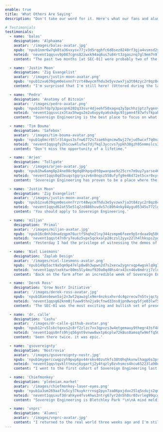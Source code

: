 ```yaml
---
enable: true
title: 'What Others Are Saying'
description: "Don't take our word for it. Here's what our fans and alumni have to say about Sovereign Engineering. Crypographically signed and broadcast on nostr, of course:"

# Testimonials
testimonials:
  - name: 'balas'
    designation: 'Alphaama'
    avatar: '/images/balas-avatar.jpg'
    npub: 'npub1nmr6w7qk0ta36vxysv77jv3d5rqghfc6d8sez8240rf3gja4vsmsd2yha8'
    noteid: 'nevent1qqsvv9p087cgns82zwxk94aq6us7u84rt3zgasznq7gl9em7n9lfqmcpzemhxue69uhhyetvv9ujumn0wd68ytnzv9hxgq3qnmr6w7qk0ta36vxysv77jv3d5rqghfc6d8sez8240rf3gja4vsmsfzhrfg'
    content: "The past two months [at SEC-01] were probably two of the best months of my life and I'm not young anymore. [...] I met so many amazing people during that time and it was incredible to explore the beautiful Madeira island together, sharing wild ideas, helping each other's projects, discussing stuff, learning with each other, making new friendships, shipping the future."

  - name: 'Justin Moon'
    designation: 'Zig Evangelist'
    avatar: '/images/justin-moon-avatar.png'
    npub: 'npub1zxu639qym0esxnn7rzrt48wycmfhdu3e5yvzwx7ja3t84zyc2r8qz8cx2y'
    content: "I'm surprised that I'm still here! (Uttered during the last week of SEC-04, after moving flights twice.)"

  - name: 'Pedro'
    designation: 'Anatomy of Bitcoin'
    avatar: '/images/pedro-avatar.png'
    npub: 'npub13nfdp7p3pacqn6202q33sur4djeehf50xagxq3y3pchhzjptz7yqenvn7c'
    noteid: 'nevent1qqsvczx3tax5hwgu2e2u6vpy4ya6skdgc93jpmn4f87wfsfkpakjq4qpz9mhxue69uhkummnw3ezuamfdejj7q3q3nfdp7p3pacqn6202q33sur4djeehf50xagxq3y3pchhzjptz7yqxpqqqqqqzcsmrea'
    content: "Sovereign Engineering is the best place to focus on what you can do with the tech, but also pushing hard on the philosophical application of the Bitcoin+Lightning+Nostr+AI stack. Madeira island is like a paradise with one of the most advanced bitcoin economies I've ever seen. I highly recommend it, and I hope I can do another one soon."

  - name: 'Tim Bouma'
    designation: 'Safebox'
    avatar: '/images/tim-bouma-avatar.png'
    npub: 'npub1q6mcr8tlr3l4gus3sfnw6772s7zae6hqncmw5wj27ejud5wcxf7q0nx7d5'
    noteid: 'nevent1qqsgfy2hscuw4lufwz7djfkql3yccvs7ypkh30gzh95nmmslcs3ednqpp4mhxue69uhhyetvv9ujuerpd46hxtnfdupzpwa4mkswz4t8j70s2s6q00wzqv7k7zamxrmj2y4fs88aktcfuf68akcsrw'
    content: "Don't miss the opportunity of a lifetime."

  - name: 'Arjen'
    designation: 'Tollgate'
    avatar: '/images/arjen-avatar.jpg'
    npub: 'npub1hw6amg8p24ne08c9gdq8hhpqx0t0pwanpae9z25crn7m9uy7yarse465gr'
    noteid: 'nevent1qqs0qd3xuqstgqryxzv6n8nqsz558ufyfg9e46d72et5cxr0xysaxaqpz3mhxue69uhhyetvv9ujuerpd46hxtnfdupzpwa4mkswz4t8j70s2s6q00wzqv7k7zamxrmj2y4fs88aktcfuf68akcsrw'
    content: 'Sovereign Engineering has proven to be a place where the foundations of the internet are being redefined.'

  - name: 'Justin Moon'
    designation: 'Zig Evangelist'
    avatar: '/images/justin-moon-avatar.png'
    npub: 'npub1zxu639qym0esxnn7rzrt48wycmfhdu3e5yvzwx7ja3t84zyc2r8qz8cx2y'
    noteid: 'nevent1qqsd62at55e5lq2zd886huvdv57c89h4nky84ygu05345u772lgz0ssppamhxue69uhkummnw3ezumt0d5pzqyde4z2qfklnqd88uxyxh2wuf3knwmernggcyuda9mzk02yfs5xwyck7k0'
    content: 'You should apply to Sovereign Engineering.'

  - name: 'miljan'
    designation: 'Primal'
    avatar: '/images/miljan-avatar.jpg'
    npub: 'npub16c0nh3dnadzqpm76uctf5hqhe2lny344zsmpm6feee9p5rdxaa9q586nvr'
    noteid: 'nevent1qqst47n9ry7eu6z5vpx5qckxalp28czsl2yyx22lh4lhksps2yg23sczyrtp7w79k045gq80mtnpdxjuzl9t7vjxk52rv80f888y5xsd5mh55jdvvzw'
    content: 'Yesterday I had the privilege of witnessing the demos of the first Sovereign Engineering cohort here in Madeira. Mind completely blown. Everyone should check out these projects. People have no idea how good Nostr is going to get.'

  - name: 'Niel Liesmons'
    designation: 'Zaplab Design'
    avatar: '/images/niel-liesmons-avatar.png'
    npub: 'npub149p5act9a5qm9p47elp8w8h3wpwn2d7s2xecw2ygnrxqp4wgsklq9g722q'
    noteid: 'nevent1qqstxektwr80ms5ly4muf920a0qd0hs4rx43cn46v8mdrzj7zlulgcszyz55xnhpvhksrv5xhm8uyac779c96dfh6pgm8peg3zvvcqx4ezzmuu9d9wy'
    content: 'Back on the farm after an incredible week of Sovereign Engineering.'

  - name: 'Derek Ross'
    designation: 'Grow Nostr Initiative'
    avatar: '/images/derek-ross-avatar.jpg'
    npub: 'npub18ams6ewn5aj2n3wt2qawzglx9mr4nzksxhvrdc4gzrecw7n5tvjqctp424'
    noteid: 'nevent1qqsg62knm8jfuww9thn2ja9cfnwd33ns8jpn0wsqy5fje03lwf5sepqzyqlhwrt96wnkf2w9edgr4cfruchvwkv26q6asdhz4qg08pm6w3djg94576n'
    content: 'The SEC-01 was the most exciting and bullish set of presentations at Bitcoin Atlantis. These people are building our future and will have an immense impact upon our world. I look forward to seeing was SEC-02 will build. Plus, Madeira is incredibly beautiful.'

  - name: 'dr. calle'
    designation: 'Cashu'
    avatar: '/images/dr-calle-github-avatar.png'
    npub: 'npub12rv5lskctqxxs2c8rf2zlzc7xx3qpvzs3w4etgemauy9thegr43sf485vg'
    noteid: 'nevent1qqs0nfs9hjq56gnt9vnww8wxtp6cplw72k8us0amsqfw9mffq50mt3gzypgdjn7zmpvqc6ptqud9gtutrcc6yq9s2z96h9dr80hss4wl9qwkxr4qlle'
    content: 'been there twice. it was epic.'

  - name: 'gsovereignty'
    designation: 'Nostrovia'
    avatar: '/images/gsovereignty-nostr.jpg'
    npub: 'npub1mygerccwqpzyh9pvp6pv44rskv40zutkfs38t0hqhkvnwlhagp6s3psn5p'
    noteid: 'nevent1qqstqvklttmzuj6ygartj2y4tqzly8zvhsmcs4kcu65223la90uveqqzyrv3ry0rpcqygju59s8g9jk5wzej4ut3wexzyad7uz7ejdm7l4q82g9s7y2'
    content: "I went to the first cohort of Sovereign Engineering last year and felt a profound sense of being in the right place at the right time with the right people.\n\nBitcoin and nostr are not just protocols, they are a rallying point for people who know we can do better and want to contribute to something bigger than ourselves, and Sovereign Engineering is a catalyst for making that happen.\n\nMore importantly than all that though, I made friends for life."

  - name: 'Chiefmonkey'
    designation: 'plebeian.market'
    avatar: '/images/chiefmonkey-laser-eyes.png'
    npub: 'npub1a3um269aaf3u5cy37kuykrrrnsg2pyv7za06pxjduv25lq5sdujs2qmdj6'
    noteid: 'nevent1qqsxuf3drahkye4fvs4hws2ntrg67yr2dn5h0sr03vrleg99qcgkemgzyrk8ndtghh4x8jnqj86msjcvvwwppgy3nct4lgy6fh332nuzjphj25x6uuw'
    content: "Sovereign Engineering is Bletchley Park ²\n\nA mind melding brain melting cornucopia of creative coding for humanity\n\nIt's all quite bonkers"

  - name: 'vnprc'
    designation: 'Alumni'
    avatar: '/images/vnprc-avatar.jpg'
    content: "I returned to the real world three weeks ago and I'm still fired up to ship every week. It's been a life changing experience."
---
```

